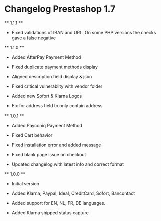 # Changelog Prestashop 1.7

** 1.1.1 **

* Fixed validations of IBAN and URL. On some PHP versions the checks gave a false negative

** 1.1.0 **

* Added AfterPay Payment Method

* Fixed duplicate payment methods display

* Aligned description field display & json

* Fixed critical vulnerablity with vendor folder

* Added new Sofort & Klarna Logos

* Fix for address field to only contain address

** 1.0.1 **

* Added Payconiq Payment Method

* Fixed Cart behavior

* Fixed installation error and added message

* Fixed blank page issue on checkout

* Updated changelog with latest info and correct format


** 1.0.0 **

* Initial version

* Added Klarna, Paypal, Ideal, CreditCard, Sofort, Bancontact

* Added support for EN, NL, FR, DE languages.

* Added Klarna shipped status capture
